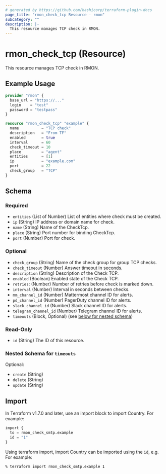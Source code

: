 ```yaml
---
# generated by https://github.com/hashicorp/terraform-plugin-docs
page_title: "rmon_check_tcp Resource - rmon"
subcategory: ""
description: |-
  This resource manages TCP check in RMON.
---
```


# rmon_check_tcp (Resource)

This resource manages TCP check in RMON.

## Example Usage

```terraform
provider "rmon" {
  base_url = "https://..."
  login    = "test"
  password = "testpass"
}

resource "rmon_check_tcp" "example" {
  name          = "TCP check"
  description   = "From TF"
  enabled       = true
  interval      = 60
  check_timeout = 10
  place         = "agent"
  entities      = [1]
  ip            = "example.com"
  port          = 22
  check_group   = "TCP"
}
```


<!-- schema generated by tfplugindocs -->
## Schema

### Required

- `entities` (List of Number) List of entities where check must be created.
- `ip` (String) IP address or domain name for check.
- `name` (String) Name of the CheckTcp.
- `place` (String) Port number for binding CheckTcp.
- `port` (Number) Port for check.

### Optional

- `check_group` (String) Name of the check group for group TCP checks.
- `check_timeout` (Number) Answer timeout in seconds.
- `description` (String) Description of the Check TCP.
- `enabled` (Boolean) Enabled state of the Check TCP.
- `retries`: (Number) Number of retries before check is marked down.
- `interval` (Number) Interval in seconds between checks.
- `mm_channel_id` (Number) Mattermost channel ID for alerts.
- `pd_channel_id` (Number) PagerDuty channel ID for alerts.
- `slack_channel_id` (Number) Slack channel ID for alerts.
- `telegram_channel_id` (Number) Telegram channel ID for alerts.
- `timeouts` (Block, Optional) (see [below for nested schema](#nestedblock--timeouts))

### Read-Only

- `id` (String) The ID of this resource.

<a id="nestedblock--timeouts"></a>
### Nested Schema for `timeouts`

Optional:

- `create` (String)
- `delete` (String)
- `update` (String)

## Import

In Terraform v1.7.0 and later, use an import block to import Country. For example:

```terraform
import {
  to = rmon_check_smtp.example
  id = "1"
}
```

Using terraform import, import Country can be imported using the `id`, e.g. For example:

```shell
% terraform import rmon_check_smtp.example 1
```
